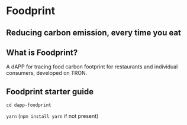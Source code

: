 # Foodprint
## Reducing carbon emission, every time you eat

## What is Foodprint?
A dAPP for tracing food carbon footprint for restaurants and individual consumers, developed on TRON.

## Foodprint starter guide
``cd dapp-foodprint ``

``yarn`` (``npm install yarn`` if not present)
